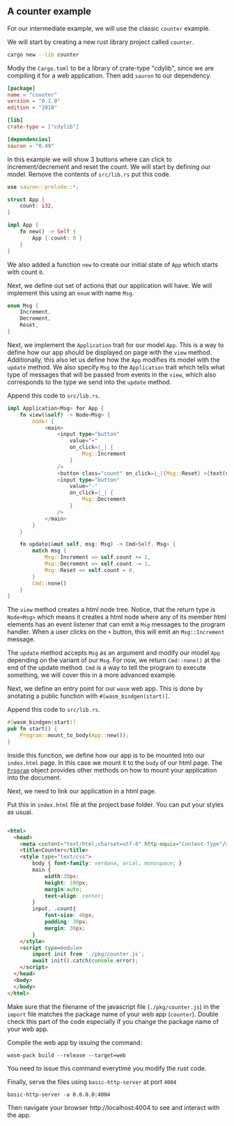 ## A counter example

For our intermediate example, we will use the classic `counter` example.

We will start by creating a new rust library project called `counter`.
```sh
cargo new --lib counter
```
Modiy the `Cargo.toml` to be a library of crate-type "cdylib", since we are compiling it for a web application.
Then add `sauron` to our dependency.

```toml
[package]
name = "counter"
version = "0.1.0"
edition = "2018"

[lib]
crate-type = ["cdylib"]

[dependencies]
sauron = "0.49"
```

In this example we will show 3 buttons where can click to increment/decrement and reset the count.
We will start by defining our model. Remove the contents of `src/lib.rs` put this code.

```rust
use sauron::prelude::*;

struct App {
    count: i32,
}

impl App {
    fn new() -> Self {
        App { count: 0 }
    }
}
```

We also added a function `new` to create our initial state of `App` which starts with count `0`.

Next, we define out set of actions that our application will have. We will implement this using an `enum` with name `Msg`.

```rust
enum Msg {
    Increment,
    Decrement,
    Reset,
}
```

Next, we implement the `Application` trait for our model `App`. This is a way to define how our app should be displayed on page with the `view` method.
Additionally, this also let us define how the `App` modifies its model with the `update` method.
We also specify `Msg` to the `Application` trait which tells what type of messages that will be passed from events in the `view`, which also corresponds to
the type we send into the `update` method.

Append this code to `src/lib.rs`.

```rust
impl Application<Msg> for App {
    fn view(&self) -> Node<Msg> {
        node! {
            <main>
                <input type="button"
                    value="+"
                    on_click=|_| {
                        Msg::Increment
                    }
                />
                <button class="count" on_click=|_|{Msg::Reset} >{text(self.count)}</button>
                <input type="button"
                    value="-"
                    on_click=|_| {
                        Msg::Decrement
                    }
                />
            </main>
        }
    }

    fn update(&mut self, msg: Msg) -> Cmd<Self, Msg> {
        match msg {
            Msg::Increment => self.count += 1,
            Msg::Decrement => self.count -= 1,
            Msg::Reset => self.count = 0,
        }
        Cmd::none()
    }
}
```
The `view` method creates a html node tree.
Notice, that the return type is `Node<Msg>` which means it creates a html node where any of its member html elements has an event listener
that can emit a `Msg` messages to the program handler.
When a user clicks on the `+` button, this will emit an `Msg::Increment` message.

The `update` method accepts `Msg` as an argument and modify our model `App` depending on the variant of our `Msg`.
For now, we return `Cmd::none()` at the end of the update method. `Cmd` is a way to tell the program to execute something, we will cover this in a more advanced example.

Next, we define an entry point for our `wasm` web app.
This is done by anotating a public function with `#[wasm_bindgen(start)]`.

Append this code to `src/lib.rs`.

```rust
#[wasm_bindgen(start)]
pub fn start() {
    Program::mount_to_body(App::new());
}
```
Inside this function, we define how our app is to be mounted into our `index.html` page.
In this case we mount it to the `body` of our html page.
The [`Program`](https://docs.rs/sauron/latest/sauron/struct.Program.html) object provides other methods on how to mount your application into the document.

Next, we need to link our application in a html page.

Put this in `index.html` file at the project base folder.
You can put your styles as usual.

```html

<html>
  <head>
    <meta content="text/html;charset=utf-8" http-equiv="Content-Type"/>
    <title>Counter</title>
    <style type="text/css">
        body { font-family: verdana, arial, monospace; }
        main {
            width:30px;
            height: 100px;
            margin:auto;
            text-align: center;
        }
        input, .count{
            font-size: 40px;
            padding: 30px;
            margin: 30px;
        }
    </style>
    <script type=module>
        import init from './pkg/counter.js';
        await init().catch(console.error);
    </script>
  </head>
  <body>
  </body>
</html>
```
Make sure that the filename of the javascript file (`./pkg/counter.js`) in the `import` file matches the package name of your web app (`counter`).
Double check this part of the code especially if you change the package name of your web app.

Compile the web app by issuing the command:

```shell
wasm-pack build --release --target=web
```
You need to issue this command everytime you modify the rust code.


Finally, serve the files using `basic-http-server` at port `4004`

```shell
basic-http-server -a 0.0.0.0:4004
```

Then navigate your browser http://localhost:4004 to see and interact with the app.

